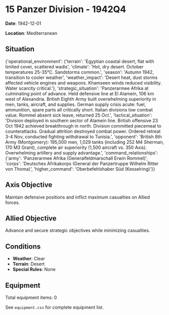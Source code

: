 # 15 Panzer Division - 1942Q4

**Date**: 1942-12-01

**Location**: Mediterranean

## Situation

{'operational_environment': {'terrain': 'Egyptian coastal desert, flat with limited cover, scattered wadis', 'climate': 'Hot, dry desert. October temperatures 25-35°C. Sandstorms common.', 'season': 'Autumn 1942, transition to cooler weather', 'weather_impact': 'Desert heat, dust storms affected vehicle engines and weapons. Khamseen winds reduced visibility. Water scarcity critical.'}, 'strategic_situation': 'Panzerarmee Afrika at culminating point of advance. Held defensive line at El Alamein, 106 km west of Alexandria. British Eighth Army built overwhelming superiority in men, tanks, aircraft, and supplies. German supply crisis acute: fuel, ammunition, spare parts all critically short. Italian divisions low combat value. Rommel absent sick leave, returned 25 Oct.', 'tactical_situation': 'Division deployed in southern sector of Alamein line. British offensive 23 Oct 1942 achieved breakthrough in north. Division committed piecemeal to counterattacks. Gradual attrition destroyed combat power. Ordered retreat 3-4 Nov, conducted fighting withdrawal to Tunisia.', 'opponent': 'British 8th Army (Montgomery): 195,000 men, 1,029 tanks (including 252 M4 Sherman, 170 M3 Grant), complete air superiority (1,500 aircraft vs. 350 Axis). Overwhelming artillery and supply advantage.', 'command_relationships': {'army': 'Panzerarmee Afrika (Generalfeldmarschall Erwin Rommel)', 'corps': 'Deutsches Afrikakorps (General der Panzertruppe Wilhelm Ritter von Thoma)', 'higher_command': 'Oberbefehlshaber Süd (Kesselring)'}}

## Axis Objective

Maintain defensive positions and inflict maximum casualties on Allied forces.

## Allied Objective

Advance and secure strategic objectives while minimizing casualties.

## Conditions

- **Weather**: Clear
- **Terrain**: Desert
- **Special Rules**: None

## Equipment

Total equipment items: 0

See `equipment.csv` for complete equipment list.
